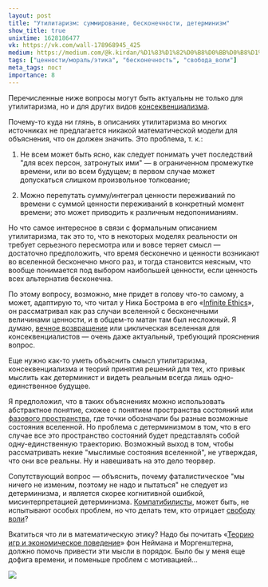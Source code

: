 ```yaml
---
layout: post
title: "Утилитаризм: суммирование, бесконечности, детерминизм"
show_title: true
unixtime: 1628186477
vk: https://vk.com/wall-178968945_425
medium: https://medium.com/@k.kirdan/%D1%83%D1%82%D0%B8%D0%BB%D0%B8%D1%82%D0%B0%D1%80%D0%B8%D0%B7%D0%BC-%D1%81%D1%83%D0%BC%D0%BC%D0%B8%D1%80%D0%BE%D0%B2%D0%B0%D0%BD%D0%B8%D0%B5-%D0%B1%D0%B5%D1%81%D0%BA%D0%BE%D0%BD%D0%B5%D1%87%D0%BD%D0%BE%D1%81%D1%82%D0%B8-%D0%B4%D0%B5%D1%82%D0%B5%D1%80%D0%BC%D0%B8%D0%BD%D0%B8%D0%B7%D0%BC-5bdc41cb11b1
tags: ["ценности/мораль/этика", "бесконечность", "свобода_воли"]
meta_tags: пост
importance: 8
---
```

Перечисленные ниже вопросы могут быть актуальны не только для утилитаризма, но и для других видов [консеквенциализма](https://vk.com/wall-199052526_44).

Почему-то куда ни глянь, в описаниях утилитаризма во многих источниках не предлагается никакой математической модели для объяснения, что он должен значить. Это проблема, т. к.:

1) Не всем может быть ясно, как следует понимать учет последствий "для всех персон, затронутых ими" — в ограниченном промежутке времени, или во всем будущем; в первом случае может допускаться слишком произвольное толкование;

2) Можно перепутать сумму/интеграл ценности переживаний по времени с суммой ценности переживаний в конкретный момент времени; это может приводить к различным недопониманиям.

Но что самое интересное в связи с формальным описанием утилитаризма, так это то, что в некоторых моделях реальности он требует серьезного пересмотра или и вовсе теряет смысл — достаточно предположить, что время бесконечно и ценности возникают во вселенной бесконечно много раз, и тогда становится неясным, что вообще понимается под выбором наибольшей ценности, если ценность всех альтернатив бесконечна.

По этому вопросу, возможно, мне придет в голову что-то самому, а может, адаптирую то, что читал у Ника Бострома в его «[Infinite Ethics](https://www.nickbostrom.com/ethics/infinite.pdf)», он рассматривал как раз случаи вселенной с бесконечными величинами ценности, и в общем-то матан там был несложный. Я думаю, [вечное возвращение](http://ec-dejavu.ru/v/Vechnoe_v.html) или циклическая вселенная для консеквенциалистов — очень даже актуальный, требующий прояснения вопрос.

Еще нужно как-то уметь объяснить смысл утилитаризма, консеквенциализма и теорий принятия решений для тех, кто привык мыслить как детерминист и видеть реальным всегда лишь одно-единственное будущее.

Я предположил, что в таких объяснениях можно использовать абстрактное понятие, схожее с понятием пространства состояний или [фазового пространства](https://ru.wikipedia.org/wiki/%D0%A4%D0%B0%D0%B7%D0%BE%D0%B2%D0%BE%D0%B5_%D0%BF%D1%80%D0%BE%D1%81%D1%82%D1%80%D0%B0%D0%BD%D1%81%D1%82%D0%B2%D0%BE), где точки обозначали бы разные возможные состояния вселенной. Но проблема с детерминизмом в том, что в его случае все это пространство состояний будет представлять собой одну-единственную траекторию. Возможный выход в том, чтобы рассматривать некие "мыслимые состояния вселенной", не утверждая, что они все реальны. Ну и навешивать на это дело теорвер.

Сопутствующий вопрос — объяснить, почему фаталистическое "мы ничего не изменим, поэтому не надо и пытаться" не следует из детерминизма, и является скорее когнитивной ошибкой, мисинтерпретацией детерминизма. [Компатибилисты](https://vk.com/wall-199052526_142), может быть, не испытывают особых проблем, но что делать тем, кто отрицает [свободу воли](https://vk.com/wall-199052526_131)?

Вкатиться что ли в математическую этику? Надо бы почитать «[Теорию игр и экономическое поведение](https://vk.com/wall-199052526_347)» фон Неймана и Моргенштерна, должно помочь привести эти мысли в порядок. Было бы у меня еще дофига времени, и поменьше проблем с мотивацией...

<img src="images/wall/457239156.jpg">